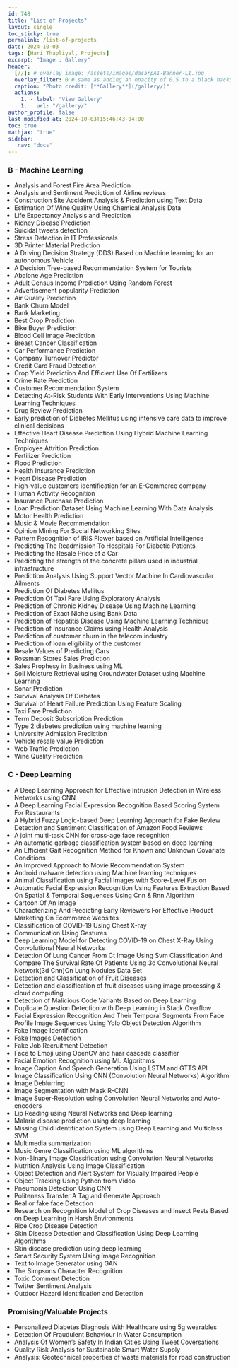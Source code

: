 ```yaml
---
id: 748
title: "List of Projects"
layout: single
toc_sticky: true
permalink: /list-of-projects
date: 2024-10-03
tags: [Hari Thapliyal, Projects]
excerpt: "Image : Gallery"
header:
  [//]: # overlay_image: /assets/images/dasarpAI-Banner-LI.jpg
  overlay_filter: 0 # same as adding an opacity of 0.5 to a black background
  caption: "Photo credit: [**Gallery**](/gallery/)"
  actions:
    1. - label: "View Gallery"
    1.   url: "/gallery/"
author_profile: false
last_modified_at: 2024-10-03T15:46:43-04:00
toc: true
mathjax: "true"
sidebar:
   nav: "docs"
---
```

<style>
/* Remove extra space above and below list items */
ul, ol {
    margin-top: 0;
    margin-bottom: 0;
    padding-left: 1em;
}

/* Remove extra space around individual list items */
li {
    margin-top: 0;
    margin-bottom: 0;
    padding-top: 0;
    padding-bottom: 0;
}
</style>

	
### B - Machine Learning
- Analysis and Forest Fire Area Prediction
- Analysis and Sentiment Prediction of Airline reviews
- Construction Site Accident Analysis & Prediction using Text Data
- Estimation Of Wine Quality Using Chemical Analysis Data
- Life Expectancy Analysis and Prediction
- Kidney Disease Prediction
- Suicidal tweets detection
- Stress Detection in IT Professionals
- 3D Printer Material Prediction
- A Driving Decision Strategy (DDS) Based on Machine learning for an autonomous Vehicle
- A Decision Tree-based Recommendation System for Tourists
- Abalone Age Prediction
- Adult Census Income Prediction Using Random Forest
- Advertisement popularity Prediction
- Air Quality Prediction
- Bank Churn Model
- Bank Marketing
- Best Crop Prediction
- Bike Buyer Prediction
- Blood Cell Image Prediction
- Breast Cancer Classification
- Car Performance Prediction
- Company Turnover Predictor
- Credit Card Fraud Detection
- Crop Yield Prediction And Efficient Use Of Fertilizers
- Crime Rate Prediction
- Customer Recommendation System
- Detecting At-Risk Students With Early Interventions Using Machine Learning Techniques
- Drug Review Prediction
- Early prediction of Diabetes Mellitus using intensive care data to improve clinical decisions
- Effective Heart Disease Prediction Using Hybrid Machine Learning Techniques
- Employee Attrition Prediction
- Fertilizer Prediction
- Flood Prediction
- Health Insurance Prediction
- Heart Disease Prediction
- High-value customers identification for an E-Commerce company
- Human Activity Recognition
- Insurance Purchase Prediction
- Loan Prediction Dataset Using Machine Learning With Data Analysis
- Motor Health Prediction
- Music & Movie Recommendation
- Opinion Mining For Social Networking Sites
- Pattern Recognition of IRIS Flower based on Artificial Intelligence
- Predicting The Readmission To Hospitals For Diabetic Patients
- Predicting the Resale Price of a Car
- Predicting the strength of the concrete pillars used in industrial infrastructure
- Prediction Analysis Using Support Vector Machine In Cardiovascular Ailments
- Prediction Of Diabetes Mellitus
- Prediction Of Taxi Fare Using Exploratory Analysis
- Prediction of Chronic Kidney Disease Using Machine Learning
- Prediction of Exact Niche using Bank Data
- Prediction of Hepatitis Disease Using Machine Learning Technique
- Prediction of Insurance Claims using Health Analysis
- Prediction of customer churn in the telecom industry
- Prediction of loan eligibility of the customer
- Resale Values of Predicting Cars
- Rossman Stores Sales Prediction
- Sales Prophesy in Business using ML
- Soil Moisture Retrieval using Groundwater Dataset using Machine Learning
- Sonar Prediction
- Survival Analysis Of Diabetes
- Survival of Heart Failure Prediction Using Feature Scaling
- Taxi Fare Prediction
- Term Deposit Subscription Prediction
- Type 2 diabetes prediction using machine learning
- University Admission Prediction
- Vehicle resale value Prediction
- Web Traffic Prediction
- Wine Quality Prediction

### C - Deep Learning
- A Deep Learning Approach for Effective Intrusion Detection in Wireless Networks using CNN
- A Deep Learning Facial Expression Recognition Based Scoring System For Restaurants
- A Hybrid Fuzzy Logic-based Deep Learning Approach for Fake Review Detection and Sentiment Classification of Amazon Food Reviews
- A joint multi-task CNN for cross-age face recognition
- An automatic garbage classification system based on deep learning
- An Efficient Gait Recognition Method for Known and Unknown Covariate Conditions
- An Improved Approach to Movie Recommendation System
- Android malware detection using Machine learning techniques
- Animal Classification using Facial Images with Score-Level Fusion
- Automatic Facial Expression Recognition Using Features Extraction Based On Spatial & Temporal Sequences Using Cnn & Rnn Algorithm
- Cartoon Of An Image
- Characterizing And Predicting Early Reviewers For Effective Product Marketing On Ecommerce Websites
- Classification of COVID-19 Using Chest X-ray
- Communication Using Gestures
- Deep Learning Model for Detecting COVID-19 on Chest X-Ray Using Convolutional Neural Networks
- Detection Of Lung Cancer From Ct Image Using Svm Classification And Compare The Survival Rate Of Patients Using 3d Convolutional Neural Network(3d Cnn)On Lung Nodules Data Set
- Detection and Classification of Fruit Diseases
- Detection and classification of fruit diseases using image processing & cloud computing
- Detection of Malicious Code Variants Based on Deep Learning
- Duplicate Question Detection with Deep Learning in Stack Overflow
- Facial Expression Recognition And Their Temporal Segments From Face Profile Image Sequences Using Yolo Object Detection Algorithm
- Fake Image Identification
- Fake Images Detection
- Fake Job Recruitment Detection
- Face to Emoji using OpenCV and haar cascade classifier
- Facial Emotion Recognition using ML Algorithms
- Image Caption And Speech Generation Using LSTM and GTTS API
- Image Classification Using CNN (Convolution Neural Networks) Algorithm
- Image Deblurring
- Image Segmentation with Mask R-CNN
- Image Super-Resolution using Convolution Neural Networks and Auto-encoders
- Lip Reading using Neural Networks and Deep learning
- Malaria disease prediction using deep learning
- Missing Child Identification System using Deep Learning and Multiclass SVM
- Multimedia summarization
- Music Genre Classification using ML algorithms
- Non-Binary Image Classification using Convolution Neural Networks
- Nutrition Analysis Using Image Classification
- Object Detection and Alert System for Visually Impaired People
- Object Tracking Using Python from Video
- Pneumonia Detection Using CNN
- Politeness Transfer A Tag and Generate Approach
- Real or fake face Detection
- Research on Recognition Model of Crop Diseases and Insect Pests Based on Deep Learning in Harsh Environments
- Rice Crop Disease Detection
- Skin Disease Detection and Classification Using Deep Learning Algorithms
- Skin disease prediction using deep learning
- Smart Security System Using Image Recognition
- Text to Image Generator using GAN
- The Simpsons Character Recognition
- Toxic Comment Detection
- Twitter Sentiment Analysis
- Outdoor Hazard Identification and Detection

### Promising/Valuable Projects 
- Personalized Diabetes Diagnosis With Healthcare using 5g wearables
- Detection Of Fraudulent Behaviour In Water Consumption
- Analysis Of Women’s Safety In Indian Cities Using Tweet Coversations
- Quality Risk Analysis for Sustainable Smart Water Supply
- Analysis: Geotechnical properties of waste materials for road construction
